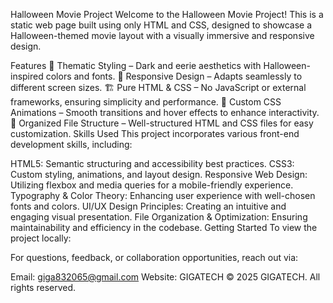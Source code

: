 Halloween Movie Project
Welcome to the Halloween Movie Project! This is a static web page built using only HTML and CSS, designed to showcase a Halloween-themed movie layout with a visually immersive and responsive design.


Features
🎃 Thematic Styling – Dark and eerie aesthetics with Halloween-inspired colors and fonts.
📱 Responsive Design – Adapts seamlessly to different screen sizes.
🏗 Pure HTML & CSS – No JavaScript or external frameworks, ensuring simplicity and performance.
🎨 Custom CSS Animations – Smooth transitions and hover effects to enhance interactivity.
📂 Organized File Structure – Well-structured HTML and CSS files for easy customization.
Skills Used
This project incorporates various front-end development skills, including:

HTML5: Semantic structuring and accessibility best practices.
CSS3: Custom styling, animations, and layout design.
Responsive Web Design: Utilizing flexbox and media queries for a mobile-friendly experience.
Typography & Color Theory: Enhancing user experience with well-chosen fonts and colors.
UI/UX Design Principles: Creating an intuitive and engaging visual presentation.
File Organization & Optimization: Ensuring maintainability and efficiency in the codebase.
Getting Started
To view the project locally:


For questions, feedback, or collaboration opportunities, reach out via:

Email: giga832065@gmail.com
Website: GIGATECH
© 2025 GIGATECH. All rights reserved.
